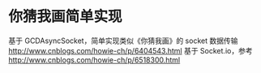 # 你猜我画简单实现
基于 GCDAsyncSocket，简单实现类似《你猜我画》的 socket 数据传输 http://www.cnblogs.com/howie-ch/p/6404543.html
基于 Socket.io，参考 http://www.cnblogs.com/howie-ch/p/6518300.html
